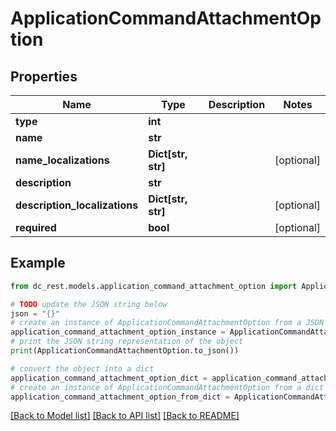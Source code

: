 # ApplicationCommandAttachmentOption


## Properties

Name | Type | Description | Notes
------------ | ------------- | ------------- | -------------
**type** | **int** |  | 
**name** | **str** |  | 
**name_localizations** | **Dict[str, str]** |  | [optional] 
**description** | **str** |  | 
**description_localizations** | **Dict[str, str]** |  | [optional] 
**required** | **bool** |  | [optional] 

## Example

```python
from dc_rest.models.application_command_attachment_option import ApplicationCommandAttachmentOption

# TODO update the JSON string below
json = "{}"
# create an instance of ApplicationCommandAttachmentOption from a JSON string
application_command_attachment_option_instance = ApplicationCommandAttachmentOption.from_json(json)
# print the JSON string representation of the object
print(ApplicationCommandAttachmentOption.to_json())

# convert the object into a dict
application_command_attachment_option_dict = application_command_attachment_option_instance.to_dict()
# create an instance of ApplicationCommandAttachmentOption from a dict
application_command_attachment_option_from_dict = ApplicationCommandAttachmentOption.from_dict(application_command_attachment_option_dict)
```
[[Back to Model list]](../README.md#documentation-for-models) [[Back to API list]](../README.md#documentation-for-api-endpoints) [[Back to README]](../README.md)


